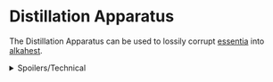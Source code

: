 # Distillation Apparatus
The Distillation Apparatus can be used to lossily corrupt [essentia](./essentia.md) into [alkahest](./alkahest.md).

<details>
	<summary>Spoilers/Technical</summary>
	The Apparatus will take mixed/any essentia and convert it to alkahest at a ratio of 6:5, in batches of one bucket (1000mB).
</details>